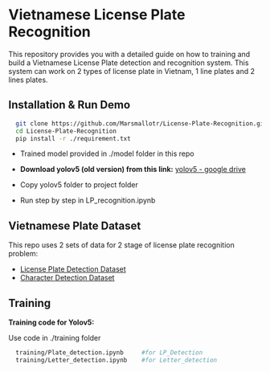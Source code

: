 # Vietnamese License Plate Recognition

This repository provides you with a detailed guide on how to training and build a Vietnamese License Plate detection and recognition system. This system can work on 2 types of license plate in Vietnam, 1 line plates and 2 lines plates.

## Installation & Run Demo

```bash
  git clone https://github.com/Marsmallotr/License-Plate-Recognition.git
  cd License-Plate-Recognition
  pip install -r ./requirement.txt
```

- Trained model provided in ./model folder in this repo 

- **Download yolov5 (old version) from this link:** [yolov5 - google drive](https://drive.google.com/file/d/1S_-GbVr24EYcRI9p4b24sVrDmnjX35l4/view?usp=sharing)

- Copy yolov5 folder to project folder

- Run step by step in LP_recognition.ipynb

## Vietnamese Plate Dataset

This repo uses 2 sets of data for 2 stage of license plate recognition problem:

- [License Plate Detection Dataset](https://drive.google.com/drive/folders/1vh_l4VCVZwv9f-m_0YJ2WkR9gDj1as_e?usp=sharing)
- [Character Detection Dataset](https://drive.google.com/drive/folders/1vh_l4VCVZwv9f-m_0YJ2WkR9gDj1as_e?usp=sharing)

## Training

**Training code for Yolov5:**

Use code in ./training folder
```bash
  training/Plate_detection.ipynb     #for LP_Detection
  training/Letter_detection.ipynb    #for Letter_detection
```
